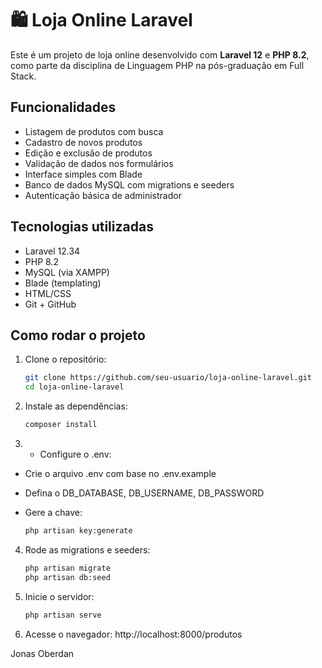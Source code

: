 # 🛍️ Loja Online Laravel

Este é um projeto de loja online desenvolvido com **Laravel 12** e **PHP 8.2**, como parte da disciplina de Linguagem PHP na pós-graduação em Full Stack.

##  Funcionalidades

- Listagem de produtos com busca
- Cadastro de novos produtos
- Edição e exclusão de produtos
- Validação de dados nos formulários
- Interface simples com Blade
- Banco de dados MySQL com migrations e seeders
- Autenticação básica de administrador

##  Tecnologias utilizadas

- Laravel 12.34
- PHP 8.2
- MySQL (via XAMPP)
- Blade (templating)
- HTML/CSS
- Git + GitHub

##  Como rodar o projeto

1. Clone o repositório:
   ```bash
   git clone https://github.com/seu-usuario/loja-online-laravel.git
   cd loja-online-laravel

2. Instale as dependências:
    ```bash
    composer install

3. - Configure o .env:
- Crie o arquivo .env com base no .env.example
- Defina o DB_DATABASE, DB_USERNAME, DB_PASSWORD
- Gere a chave:

    ```bash
    php artisan key:generate

4. Rode as migrations e seeders:
    ```bash
    php artisan migrate
    php artisan db:seed

5. Inicie o servidor:
    ```bash
    php artisan serve

6. Acesse o navegador:
http://localhost:8000/produtos


Jonas Oberdan